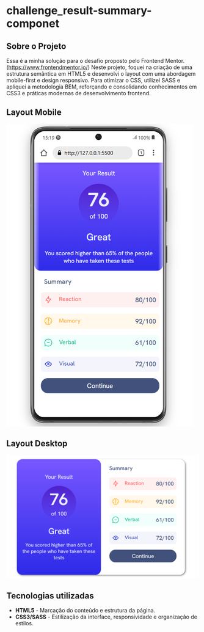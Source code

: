 # challenge_result-summary-componet

## Sobre o Projeto

Essa é a minha solução para o desafio proposto pelo Frontend Mentor. (https://www.frontendmentor.io/)
Neste projeto, foquei na criação de uma estrutura semântica em HTML5 e desenvolvi o layout com uma abordagem mobile-first e design responsivo. 
Para otimizar o CSS, utilizei SASS e apliquei a metodologia BEM, reforçando e consolidando conhecimentos em CSS3 e práticas modernas de desenvolvimento frontend.


## Layout Mobile

![Layout Mobile](./img/layout-preview/mobile-preview.png)

## Layout Desktop

![Layout Desktop](./img/layout-preview/desktop-preview.png)

## Tecnologias utilizadas
- **HTML5** - Marcação do conteúdo e estrutura da página.
- **CSS3/SASS** - Estilização da interface, responsividade e organização de estilos.
